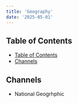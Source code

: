 ```yaml
---
title: 'Geography'
date: '2025-05-01'
---
```


## Table of Contents

- [Table of Contents](#table-of-contents)
- [Channels](#channels)

## Channels

- National Geogrhphic
